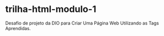 # trilha-html-modulo-1
Desafio de projeto da DIO para Criar Uma Página Web Utilizando as Tags Aprendidas.
